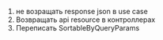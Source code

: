 1. не возращать response json в use case 
2. Возвращать api resource в контроллерах
3. Переписать SortableByQueryParams
